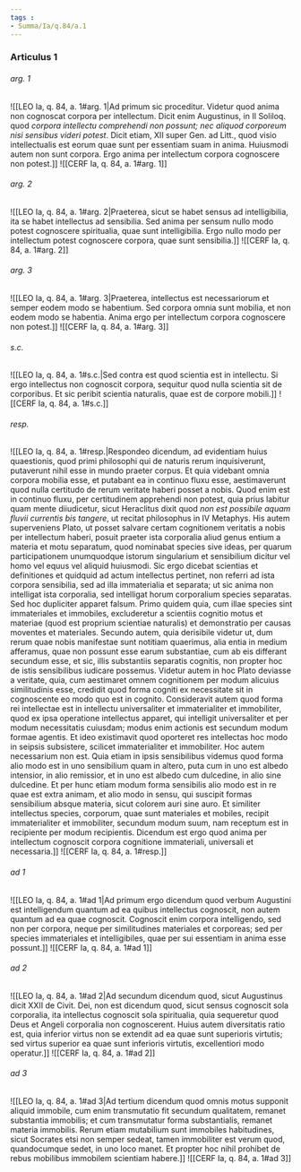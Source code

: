 ```yaml
---
tags : 
- Summa/Ia/q.84/a.1
---
```


### Articulus 1

###### arg. 1
![[LEO Ia, q. 84, a. 1#arg. 1|Ad primum sic proceditur. Videtur quod anima non cognoscat corpora per intellectum. Dicit enim Augustinus, in II Soliloq. quod *corpora intellectu comprehendi non possunt; nec aliquod corporeum nisi sensibus videri potest*. Dicit etiam, XII super Gen. ad Litt., quod visio intellectualis est eorum quae sunt per essentiam suam in anima. Huiusmodi autem non sunt corpora. Ergo anima per intellectum corpora cognoscere non potest.]]
![[CERF Ia, q. 84, a. 1#arg. 1]]

###### arg. 2
![[LEO Ia, q. 84, a. 1#arg. 2|Praeterea, sicut se habet sensus ad intelligibilia, ita se habet intellectus ad sensibilia. Sed anima per sensum nullo modo potest cognoscere spiritualia, quae sunt intelligibilia. Ergo nullo modo per intellectum potest cognoscere corpora, quae sunt sensibilia.]]
![[CERF Ia, q. 84, a. 1#arg. 2]]

###### arg. 3
![[LEO Ia, q. 84, a. 1#arg. 3|Praeterea, intellectus est necessariorum et semper eodem modo se habentium. Sed corpora omnia sunt mobilia, et non eodem modo se habentia. Anima ergo per intellectum corpora cognoscere non potest.]]
![[CERF Ia, q. 84, a. 1#arg. 3]]

###### s.c.
![[LEO Ia, q. 84, a. 1#s.c.|Sed contra est quod scientia est in intellectu. Si ergo intellectus non cognoscit corpora, sequitur quod nulla scientia sit de corporibus. Et sic peribit scientia naturalis, quae est de corpore mobili.]]
![[CERF Ia, q. 84, a. 1#s.c.]]

###### resp.
![[LEO Ia, q. 84, a. 1#resp.|Respondeo dicendum, ad evidentiam huius quaestionis, quod primi philosophi qui de naturis rerum inquisiverunt, putaverunt nihil esse in mundo praeter corpus. Et quia videbant omnia corpora mobilia esse, et putabant ea in continuo fluxu esse, aestimaverunt quod nulla certitudo de rerum veritate haberi posset a nobis. Quod enim est in continuo fluxu, per certitudinem apprehendi non potest, quia prius labitur quam mente diiudicetur, sicut Heraclitus dixit quod *non est possibile aquam fluvii currentis bis tangere*, ut recitat philosophus in IV Metaphys. His autem superveniens Plato, ut posset salvare certam cognitionem veritatis a nobis per intellectum haberi, posuit praeter ista corporalia aliud genus entium a materia et motu separatum, quod nominabat species sive ideas, per quarum participationem unumquodque istorum singularium et sensibilium dicitur vel homo vel equus vel aliquid huiusmodi. Sic ergo dicebat scientias et definitiones et quidquid ad actum intellectus pertinet, non referri ad ista corpora sensibilia, sed ad illa immaterialia et separata; ut sic anima non intelligat ista corporalia, sed intelligat horum corporalium species separatas. Sed hoc dupliciter apparet falsum. Primo quidem quia, cum illae species sint immateriales et immobiles, excluderetur a scientiis cognitio motus et materiae (quod est proprium scientiae naturalis) et demonstratio per causas moventes et materiales. Secundo autem, quia derisibile videtur ut, dum rerum quae nobis manifestae sunt notitiam quaerimus, alia entia in medium afferamus, quae non possunt esse earum substantiae, cum ab eis differant secundum esse, et sic, illis substantiis separatis cognitis, non propter hoc de istis sensibilibus iudicare possemus. Videtur autem in hoc Plato deviasse a veritate, quia, cum aestimaret omnem cognitionem per modum alicuius similitudinis esse, credidit quod forma cogniti ex necessitate sit in cognoscente eo modo quo est in cognito. Consideravit autem quod forma rei intellectae est in intellectu universaliter et immaterialiter et immobiliter, quod ex ipsa operatione intellectus apparet, qui intelligit universaliter et per modum necessitatis cuiusdam; modus enim actionis est secundum modum formae agentis. Et ideo existimavit quod oporteret res intellectas hoc modo in seipsis subsistere, scilicet immaterialiter et immobiliter. Hoc autem necessarium non est. Quia etiam in ipsis sensibilibus videmus quod forma alio modo est in uno sensibilium quam in altero, puta cum in uno est albedo intensior, in alio remissior, et in uno est albedo cum dulcedine, in alio sine dulcedine. Et per hunc etiam modum forma sensibilis alio modo est in re quae est extra animam, et alio modo in sensu, qui suscipit formas sensibilium absque materia, sicut colorem auri sine auro. Et similiter intellectus species, corporum, quae sunt materiales et mobiles, recipit immaterialiter et immobiliter, secundum modum suum, nam receptum est in recipiente per modum recipientis. Dicendum est ergo quod anima per intellectum cognoscit corpora cognitione immateriali, universali et necessaria.]]
![[CERF Ia, q. 84, a. 1#resp.]]

###### ad 1
![[LEO Ia, q. 84, a. 1#ad 1|Ad primum ergo dicendum quod verbum Augustini est intelligendum quantum ad ea quibus intellectus cognoscit, non autem quantum ad ea quae cognoscit. Cognoscit enim corpora intelligendo, sed non per corpora, neque per similitudines materiales et corporeas; sed per species immateriales et intelligibiles, quae per sui essentiam in anima esse possunt.]]
![[CERF Ia, q. 84, a. 1#ad 1]]

###### ad 2
![[LEO Ia, q. 84, a. 1#ad 2|Ad secundum dicendum quod, sicut Augustinus dicit XXII de Civit. Dei, non est dicendum quod, sicut sensus cognoscit sola corporalia, ita intellectus cognoscit sola spiritualia, quia sequeretur quod Deus et Angeli corporalia non cognoscerent. Huius autem diversitatis ratio est, quia inferior virtus non se extendit ad ea quae sunt superioris virtutis; sed virtus superior ea quae sunt inferioris virtutis, excellentiori modo operatur.]]
![[CERF Ia, q. 84, a. 1#ad 2]]

###### ad 3
![[LEO Ia, q. 84, a. 1#ad 3|Ad tertium dicendum quod omnis motus supponit aliquid immobile, cum enim transmutatio fit secundum qualitatem, remanet substantia immobilis; et cum transmutatur forma substantialis, remanet materia immobilis. Rerum etiam mutabilium sunt immobiles habitudines, sicut Socrates etsi non semper sedeat, tamen immobiliter est verum quod, quandocumque sedet, in uno loco manet. Et propter hoc nihil prohibet de rebus mobilibus immobilem scientiam habere.]]
![[CERF Ia, q. 84, a. 1#ad 3]]

